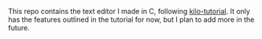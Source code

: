 This repo contains the text editor I made in C, following [kilo-tutorial](https://viewsourcecode.org/snaptoken/kilo/).
It only has the features outlined in the tutorial for now, but I plan to add more in the future.
